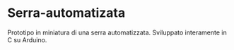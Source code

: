 # Serra-automatizata
Prototipo in miniatura di una serra automatizzata. Sviluppato interamente in C su Arduino.
